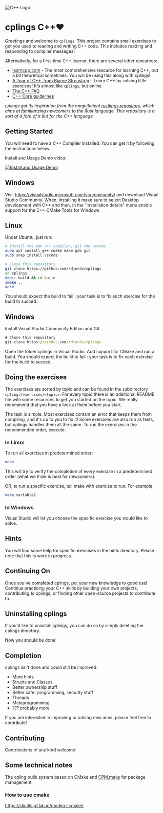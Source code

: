 ﻿![C++ Logo](https://upload.wikimedia.org/wikipedia/commons/thumb/1/18/ISO_C%2B%2B_Logo.svg/213px-ISO_C%2B%2B_Logo.svg.png)

# cplings C++❤️

Greetings and welcome to `cplings`. This project contains small exercises to get you used to reading and writing C++ code. This includes reading and responding to compiler messages!

Alternatively, for a first-time C++ learner, there are several other resources:

- [learncpp.com](https://www.learncpp.com/) - The most comprehensive resource for learning C++, but a bit theoretical sometimes. You will be using this along with cplings!
- [A Tour of C++, from Bjarne Stroustrup](https://isocpp.org/tour) - Learn C++ by solving little exercises! It's almost like `cplings`, but online
- [The C++ FAQ](https://isocpp.org/wiki/faq)
- [C++ Core guidelines](https://isocpp.github.io/CppCoreGuidelines/CppCoreGuidelines)

*cplings got its inspiration from the magnificient [rustlings repository](https://github.com/rust-lang/rustlings), which aims at familiarizing newcomers to the Rust language. This repository is a sort of a fork of it but for the C++ language*


## Getting Started

You will need to have a C++ Compiler installed. You can get it by following the instructions below.

Install and Usage Demo video:

[![Install and Usage Demo](https://img.youtube.com/vi/18vNfxwU5n4/0.jpg)](https://youtu.be/18vNfxwU5n4)

## Windows
Visit https://visualstudio.microsoft.com/vs/community/ and download Visual Studio Community. 
When, installing it make sure to select Desktop development with C++ and then, in the "Installation details" menu enable support for the C++ CMake Tools for Windows

## Linux

Under Ubuntu, just run:

```bash
# Install the GNU C++ compiler, git and vscode
sudo apt install g++ cmake make gdb git
sudo snap install vscode
```

```bash
# Clone this repository
git clone https://github.com/rdjondo/cplings
cd cplings
mkdir build && cd build
cmake ..
make
```

You should expect the build to fail : your task is to fix each exercise for the build to succed.

## Windows
Install Visual Studio Community Edition and Git.

```cmd
# Clone this repository
git clone https://github.com/rdjondo/cplings

```

Open the folder cplings in Visual Studio. Add support for CMake and run a build. You should expect the build to fail : your task is to fix each exercise for the build to succed.


## Doing the exercises

The exercises are sorted by topic and can be found in the subdirectory `cplings/exercises/<topic>`. For every topic there is an additional README file with some resources to get you started on the topic. We really recommend that you have a look at them before you start.

The task is simple. Most exercises contain an error that keeps them from compiling, and it's up to you to fix it! Some exercises are also run as tests, but cplings handles them all the same. To run the exercises in the recommended order, execute:

### In Linux
To run all exercises in predetermined order:

```bash
make
```

This will try to verify the completion of every exercise in a predetermined order (what we think is best for newcomers).

OR, to run a specific exercise, tell make with exercise to run. For example:

```bash
make variable2
```

### In Windows
Visual Studio will let you choose the specific exercise you would like to solve. 

## Hints
You will find some help for specific exercises in the hints directory. Please note that this is work in progress.

## Continuing On

Once you've completed cplings, put your new knowledge to good use! Continue practicing your C++ skills by building your own projects, contributing to cplings, or finding other open-source projects to contribute to.


## Uninstalling cplings

If you'd like to uninstall cplings, you can do so by simply deleting the cplings directory.

Now you should be done!


## Completion

cplings isn't done and could still be improved.
- More hints
- Structs and Classes
- Better ownership stuff
- Better safer programming, security stuff
- Threads
- Metaprogramming
- ??? probably more

If you are interested in improving or adding new ones, please feel free to contribute!

## Contributing

Contributions of any kind welcome!


## Some technical notes

The cpling build system based on CMake and [CPM.make](https://github.com/cpm-cmake/CPM.cmake) for package management

### How to use cmake
https://cliutils.gitlab.io/modern-cmake/

